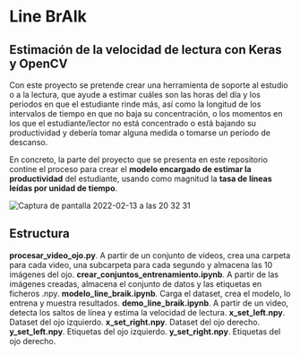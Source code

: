 # Line BrAIk

## Estimación de la velocidad de lectura con Keras y OpenCV

Con este proyecto se pretende crear una herramienta de soporte al estudio o a la lectura, que ayude a estimar cuáles son las horas del día y los periodos en que el estudiante rinde más, así como la longitud de los intervalos de tiempo en que no baja su concentración, o los momentos en los que el estudiante/lector no está concentrado o está bajando su productividad y debería tomar alguna medida o tomarse un periodo de descanso.

En concreto, la parte del proyecto que se presenta en este repositorio contine el proceso para crear el **modelo encargado de estimar la productividad** del estudiante, usando como magnitud la **tasa de líneas leídas por unidad de tiempo**.

![Captura de pantalla 2022-02-13 a las 20 32 31](https://user-images.githubusercontent.com/25453699/153773790-7169b611-b279-4734-a307-ae9974a81cc6.png)

## Estructura 
**procesar_video_ojo.py**. A partir de un conjunto de videos, crea una carpeta para cada video, una subcarpeta para cada segundo y almacena las 10 imágenes del ojo.
**crear_conjuntos_entrenamiento.ipynb**. A partir de las imágenes creadas, almacena el conjunto de datos y las etiquetas en ficheros .npy.
**modelo_line_braik.ipynb**. Carga el dataset, crea el modelo, lo entrena y muestra resultados.
**demo_line_braik.ipynb**. A partir de un video, detecta los saltos de línea y estima la velocidad de lectura.
**x_set_left.npy**. Dataset del ojo izquierdo.
**x_set_right.npy**. Dataset del ojo derecho.
**y_set_left.npy**. Etiquetas del ojo izquierdo.
**y_set_right.npy**. Etiquetas del ojo derecho.
